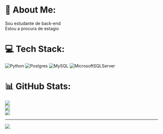 # 💫 About Me:
Sou estudante de back-end<br>Estou a procura de estagio 


# 💻 Tech Stack:
![Python](https://img.shields.io/badge/python-3670A0?style=for-the-badge&logo=python&logoColor=ffdd54) ![Postgres](https://img.shields.io/badge/postgres-%23316192.svg?style=for-the-badge&logo=postgresql&logoColor=white) ![MySQL](https://img.shields.io/badge/mysql-%2300000f.svg?style=for-the-badge&logo=mysql&logoColor=white) ![MicrosoftSQLServer](https://img.shields.io/badge/Microsoft%20SQL%20Server-CC2927?style=for-the-badge&logo=microsoft%20sql%20server&logoColor=white)
# 📊 GitHub Stats:
![](https://github-readme-stats.vercel.app/api?username=DevIagoW&theme=dark&hide_border=false&include_all_commits=false&count_private=false)<br/>
![](https://github-readme-streak-stats.herokuapp.com/?user=DevIagoW&theme=dark&hide_border=false)<br/>
![](https://github-readme-stats.vercel.app/api/top-langs/?username=DevIagoW&theme=dark&hide_border=false&include_all_commits=false&count_private=false&layout=compact)

---
[![](https://visitcount.itsvg.in/api?id=DevIagoW&icon=0&color=0)](https://visitcount.itsvg.in)

<!-- Proudly created with GPRM ( https://gprm.itsvg.in ) -->